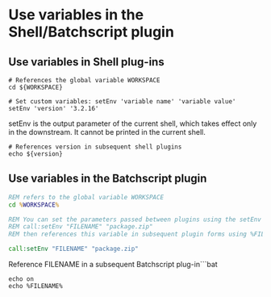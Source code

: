 # Use variables in the Shell/Batchscript plugin
## Use variables in Shell plug-ins
```shell
# References the global variable WORKSPACE
cd ${WORKSPACE}

# Set custom variables: setEnv 'variable name' 'variable value'
setEnv 'version' '3.2.16'
```

setEnv is the output parameter of the current shell, which takes effect only in the downstream. It cannot be printed in the current shell.
```shell
# References version in subsequent shell plugins
echo ${version}
```

## Use variables in the Batchscript plugin
```bat
REM refers to the global variable WORKSPACE
cd %WORKSPACE%

REM You can set the parameters passed between plugins using the setEnv function
REM call:setEnv "FILENAME" "package.zip" 
REM then references this variable in subsequent plugin forms using %FILENAME%

call:setEnv "FILENAME" "package.zip"

```

Reference FILENAME in a subsequent Batchscript plug-in```bat


```
echo on
echo %FILENAME%
